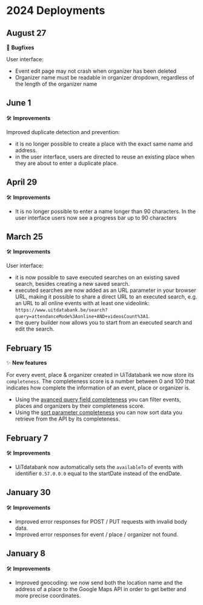 # 2024 Deployments

## August 27

🐛 **Bugfixes**

User interface:

* Event edit page may not crash when organizer has been deleted
* Organizer name must be readable in organizer dropdown, regardless of the length of the organizer name

## June 1

🛠 **Improvements**

Improved duplicate detection and prevention:

* it is no longer possible to create a place with the exact same name and address.
* in the user interface, users are directed to reuse an existing place when they are about to enter a duplicate place.

## April 29

🛠 **Improvements**

* It is no longer possible to enter a name longer than 90 characters. In the user interface users now see a progress bar up to 90 characters

## March 25

🛠 **Improvements**

User interface:

* it is now possible to save executed searches on an existing saved search, besides creating a new saved search.
* executed searches are now added as an URL parameter in your browser URL, making it possible to share a direct URL to an executed search, e.g. an URL to all online events with at least one videolink: `https://www.uitdatabank.be/search?query=attendanceMode%3Aonline+AND+videosCount%3A1`.
* the query builder now allows you to start from an executed search and edit the search.

## February 15

✨ **New features**

For every event, place & organizer created in UiTdatabank we now store its `completeness`. The completeness score is a number between 0 and 100 that indicates how complete the information of an event, place or organizer is.

* Using the [avanced query field completeness](https://docs.publiq.be/docs/uitdatabank/search-api%2Fadvanced-queries#completeness) you can filter events, places and organizers by their completeness score.
* Using the [sort parameter completeness](https://docs.publiq.be/docs/uitdatabank/search-api%2Fsorting#completeness) you can now sort data you retrieve from the API by its completeness.

## February 7

🛠 **Improvements**

* UiTdatabank now automatically sets the `availableTo` of events with identifier `0.57.0.0.0` equal to the startDate instead of the endDate.

## January 30

🛠 **Improvements**

* Improved error responses for POST / PUT requests with invalid body data.
* Improved error responses for event / place / organizer not found.

## January 8

🛠 **Improvements**

* Improved geocoding: we now send both the location name and the address of a place to the Google Maps API in order to get better and more precise coordinates.
